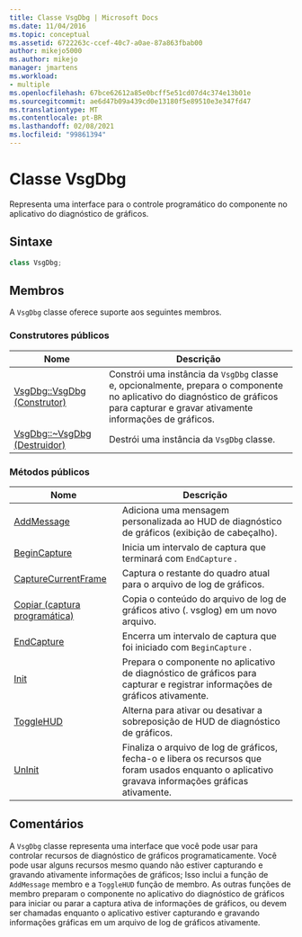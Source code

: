 ```yaml
---
title: Classe VsgDbg | Microsoft Docs
ms.date: 11/04/2016
ms.topic: conceptual
ms.assetid: 6722263c-ccef-40c7-a0ae-87a863fbab00
author: mikejo5000
ms.author: mikejo
manager: jmartens
ms.workload:
- multiple
ms.openlocfilehash: 67bce62612a85e0bcff5e51cd07d4c374e13b01e
ms.sourcegitcommit: ae6d47b09a439cd0e13180f5e89510e3e347fd47
ms.translationtype: MT
ms.contentlocale: pt-BR
ms.lasthandoff: 02/08/2021
ms.locfileid: "99861394"
---
```

# <a name="vsgdbg-class"></a>Classe VsgDbg
Representa uma interface para o controle programático do componente no aplicativo do diagnóstico de gráficos.

## <a name="syntax"></a>Sintaxe

```C++
class VsgDbg;
```

## <a name="members"></a>Membros
 A `VsgDbg` classe oferece suporte aos seguintes membros.

### <a name="public-constructors"></a>Construtores públicos

|Nome|Descrição|
|----------|-----------------|
|[VsgDbg::VsgDbg (Construtor)](vsgdbg-vsgdbg-constructor.md)|Constrói uma instância da `VsgDbg` classe e, opcionalmente, prepara o componente no aplicativo do diagnóstico de gráficos para capturar e gravar ativamente informações de gráficos.|
|[VsgDbg::~VsgDbg (Destruidor)](vsgdbg-tilde-vsgdbg-destructor.md)|Destrói uma instância da `VsgDbg` classe.|

### <a name="public-methods"></a>Métodos públicos

|Nome|Descrição|
|----------|-----------------|
|[AddMessage](addmessage.md)|Adiciona uma mensagem personalizada ao HUD de diagnóstico de gráficos (exibição de cabeçalho).|
|[BeginCapture](begincapture.md)|Inicia um intervalo de captura que terminará com `EndCapture` .|
|[CaptureCurrentFrame](capturecurrentframe.md)|Captura o restante do quadro atual para o arquivo de log de gráficos.|
|[Copiar (captura programática)](copy-programmatic-capture.md)|Copia o conteúdo do arquivo de log de gráficos ativo (. vsglog) em um novo arquivo.|
|[EndCapture](endcapture.md)|Encerra um intervalo de captura que foi iniciado com `BeginCapture` .|
|[Init](init.md)|Prepara o componente no aplicativo de diagnóstico de gráficos para capturar e registrar informações de gráficos ativamente.|
|[ToggleHUD](togglehud.md)|Alterna para ativar ou desativar a sobreposição de HUD de diagnóstico de gráficos.|
|[UnInit](uninit.md)|Finaliza o arquivo de log de gráficos, fecha-o e libera os recursos que foram usados enquanto o aplicativo gravava informações gráficas ativamente.|

## <a name="remarks"></a>Comentários
 A `VsgDbg` classe representa uma interface que você pode usar para controlar recursos de diagnóstico de gráficos programaticamente. Você pode usar alguns recursos mesmo quando não estiver capturando e gravando ativamente informações de gráficos; Isso inclui a função de `AddMessage` membro e a `ToggleHUD` função de membro. As outras funções de membro preparam o componente no aplicativo do diagnóstico de gráficos para iniciar ou parar a captura ativa de informações de gráficos, ou devem ser chamadas enquanto o aplicativo estiver capturando e gravando informações gráficas em um arquivo de log de gráficos ativamente.